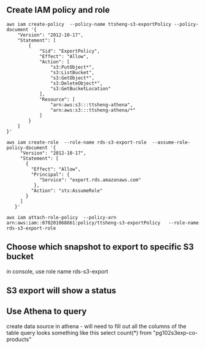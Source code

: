 ## Create IAM policy and role
```
aws iam create-policy  --policy-name ttsheng-s3-exportPolicy --policy-document '{
    "Version": "2012-10-17",
    "Statement": [
        {
            "Sid": "ExportPolicy",
            "Effect": "Allow",
            "Action": [
                "s3:PutObject*",
                "s3:ListBucket",
                "s3:GetObject*",
                "s3:DeleteObject*",
                "s3:GetBucketLocation"
            ],
            "Resource": [
                "arn:aws:s3:::ttsheng-athena",
                "arn:aws:s3:::ttsheng-athena/*"
            ]
        }
    ]
}'

aws iam create-role  --role-name rds-s3-export-role  --assume-role-policy-document '{
     "Version": "2012-10-17",
     "Statement": [
       {
         "Effect": "Allow",
         "Principal": {
            "Service": "export.rds.amazonaws.com"
          },
         "Action": "sts:AssumeRole"
       }
     ] 
   }'

aws iam attach-role-policy  --policy-arn arn:aws:iam::070201068661:policy/ttsheng-s3-exportPolicy   --role-name rds-s3-export-role
```

## Choose which snapshot to export to specific S3 bucket
in console, use role name rds-s3-export 

## S3 export will show a status

## Use Athena to query
create data source in athena - will need to fill out all the columns of the table
query looks something like this
select count(*) from "pg102s3exp-co-products" 

